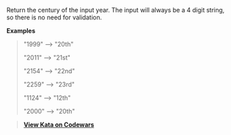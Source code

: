 Return the century of the input year. The input will always be a 4 digit string, so there is no need for validation.

**Examples**
>"1999" --> "20th"
> 
>"2011" --> "21st"
> 
>"2154" --> "22nd"
> 
>"2259" --> "23rd"
> 
>"1124" --> "12th"
> 
>"2000" --> "20th"

> **[View Kata on Codewars](https://www.codewars.com/kata/52fb87703c1351ebd200081f/train/java)**
